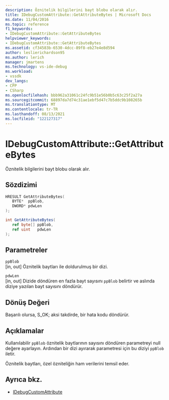 ```yaml
---
description: Öznitelik bilgilerini bayt blobu olarak alır.
title: IDebugCustomAttribute::GetAttributeBytes | Microsoft Docs
ms.date: 11/04/2016
ms.topic: reference
f1_keywords:
- IDebugCustomAttribute::GetAttributeBytes
helpviewer_keywords:
- IDebugCustomAttribute::GetAttributeBytes
ms.assetid: cf34583b-6530-4dcc-89f8-eb27e4e8d594
author: leslierichardson95
ms.author: lerich
manager: jmartens
ms.technology: vs-ide-debug
ms.workload:
- vssdk
dev_langs:
- CPP
- CSharp
ms.openlocfilehash: bbb962a31061c24fc9b51e56b0b5c63c25f2a27a
ms.sourcegitcommit: 68897da7d74c31ae1ebf5d47c7b5ddc9b108265b
ms.translationtype: MT
ms.contentlocale: tr-TR
ms.lasthandoff: 08/13/2021
ms.locfileid: "122127317"
---
```

# <a name="idebugcustomattributegetattributebytes"></a>IDebugCustomAttribute::GetAttributeBytes
Öznitelik bilgilerini bayt blobu olarak alır.

## <a name="syntax"></a>Sözdizimi

```cpp
HRESULT GetAttributeBytes( 
   BYTE*  ppBlob,
   DWORD* pdwLen
);
```

```csharp
int GetAttributeBytes(
   ref byte[] ppBlob,
   ref uint   pdwLen
);
```

## <a name="parameters"></a>Parametreler
`ppBlob`\
[in, out] Öznitelik baytları ile doldurulmuş bir dizi.

`pdwLen`\
[in, out] Dizide döndüren en fazla bayt sayısını `ppBlob` belirtir ve aslında diziye yazılan bayt sayısını döndürür.

## <a name="return-value"></a>Dönüş Değeri
 Başarılı olursa, S_OK; aksi takdirde, bir hata kodu döndürür.

## <a name="remarks"></a>Açıklamalar
 Kullanılabilir `ppBlob` öznitelik baytlarının sayısını döndüren parametreyi null değere ayarlayın. Ardından bir dizi ayırarak parametresi için bu diziyi `ppBlob` iletir.

 Öznitelik baytları, özel özniteliğin ham verilerini temsil eder.

## <a name="see-also"></a>Ayrıca bkz.
- [IDebugCustomAttribute](../../../extensibility/debugger/reference/idebugcustomattribute.md)
